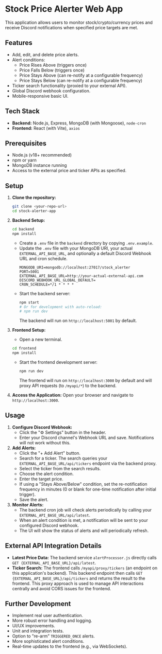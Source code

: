 # Stock Price Alerter Web App

This application allows users to monitor stock/crypto/currency prices and receive Discord notifications when specified price targets are met.

## Features

- Add, edit, and delete price alerts.
- Alert conditions:
    - Price Rises Above (triggers once)
    - Price Falls Below (triggers once)
    - Price Stays Above (can re-notify at a configurable frequency)
    - Price Stays Below (can re-notify at a configurable frequency)
- Ticker search functionality (proxied to your external API).
- Global Discord webhook configuration.
- Mobile-responsive basic UI.

## Tech Stack

- **Backend:** Node.js, Express, MongoDB (with Mongoose), `node-cron`
- **Frontend:** React (with Vite), `axios`

## Prerequisites

- Node.js (v18+ recommended)
- npm or yarn
- MongoDB instance running
- Access to the external price and ticker APIs as specified.

## Setup

1.  **Clone the repository:**
    ```bash
    git clone <your-repo-url>
    cd stock-alerter-app
    ```

2.  **Backend Setup:**
    ```bash
    cd backend
    npm install
    ```
    *   Create a `.env` file in the `backend` directory by copying `.env.example`.
    *   Update the `.env` file with your MongoDB URI, your actual `EXTERNAL_API_BASE_URL`, and optionally a default Discord Webhook URL and cron schedule.
        ```env
        MONGODB_URI=mongodb://localhost:27017/stock_alerter
        PORT=5001
        EXTERNAL_API_BASE_URL=http://your-actual-external-api.com 
        DISCORD_WEBHOOK_URL_GLOBAL_DEFAULT=
        CRON_SCHEDULE=*/1 * * * *
        ```
    *   Start the backend server:
        ```bash
        npm start
        # Or for development with auto-reload:
        # npm run dev
        ```
        The backend will run on `http://localhost:5001` by default.

3.  **Frontend Setup:**
    *   Open a new terminal.
    ```bash
    cd frontend
    npm install
    ```
    *   Start the frontend development server:
        ```bash
        npm run dev
        ```
        The frontend will run on `http://localhost:3000` by default and will proxy API requests (to `/myapi/*`) to the backend.

4.  **Access the Application:**
    Open your browser and navigate to `http://localhost:3000`.

## Usage

1.  **Configure Discord Webhook:**
    *   Click the "⚙️ Settings" button in the header.
    *   Enter your Discord channel's Webhook URL and save. Notifications will not work without this.
2.  **Add Alerts:**
    *   Click the "+ Add Alert" button.
    *   Search for a ticker. The search queries your `EXTERNAL_API_BASE_URL/api/tickers` endpoint via the backend proxy.
    *   Select the ticker from the search results.
    *   Choose the alert condition.
    *   Enter the target price.
    *   If using a "Stays Above/Below" condition, set the re-notification frequency in minutes (0 or blank for one-time notification after initial trigger).
    *   Save the alert.
3.  **Monitor Alerts:**
    *   The backend cron job will check alerts periodically by calling your `EXTERNAL_API_BASE_URL/api/latest`.
    *   When an alert condition is met, a notification will be sent to your configured Discord webhook.
    *   The UI will show the status of alerts and will periodically refresh.

## External API Integration Details

-   **Latest Price Data:** The backend service `alertProcessor.js` directly calls `GET {EXTERNAL_API_BASE_URL}/api/latest`.
-   **Ticker Search:** The frontend calls `/myapi/proxy/tickers` (an endpoint on this application's backend). This backend endpoint then calls `GET {EXTERNAL_API_BASE_URL}/api/tickers` and returns the result to the frontend. This proxy approach is used to manage API interactions centrally and avoid CORS issues for the frontend.

## Further Development

- Implement real user authentication.
- More robust error handling and logging.
- UI/UX improvements.
- Unit and integration tests.
- Option to "re-arm" `TRIGGERED_ONCE` alerts.
- More sophisticated alert conditions.
- Real-time updates to the frontend (e.g., via WebSockets).
